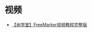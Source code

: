 


# 视频

* [【尚学堂】FreeMarker视频教程完整版](https://www.bilibili.com/video/BV1e7411W7d1?from=search&seid=13021206543082138281)
